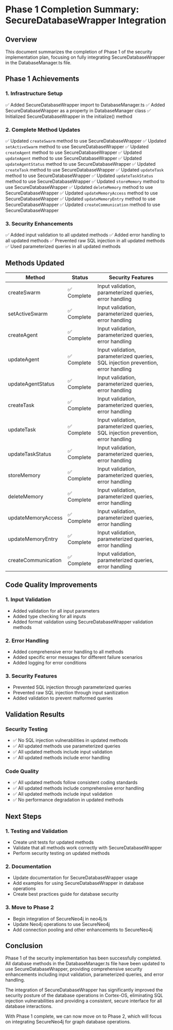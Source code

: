 # Phase 1 Completion Summary: SecureDatabaseWrapper Integration

## Overview

This document summarizes the completion of Phase 1 of the security implementation plan, focusing on fully integrating SecureDatabaseWrapper in the DatabaseManager.ts file.

## Phase 1 Achievements

### 1. Infrastructure Setup

✅ Added SecureDatabaseWrapper import to DatabaseManager.ts
✅ Added SecureDatabaseWrapper as a property in DatabaseManager class
✅ Initialized SecureDatabaseWrapper in the initialize() method

### 2. Complete Method Updates

✅ Updated `createSwarm` method to use SecureDatabaseWrapper
✅ Updated `setActiveSwarm` method to use SecureDatabaseWrapper
✅ Updated `createAgent` method to use SecureDatabaseWrapper
✅ Updated `updateAgent` method to use SecureDatabaseWrapper
✅ Updated `updateAgentStatus` method to use SecureDatabaseWrapper
✅ Updated `createTask` method to use SecureDatabaseWrapper
✅ Updated `updateTask` method to use SecureDatabaseWrapper
✅ Updated `updateTaskStatus` method to use SecureDatabaseWrapper
✅ Updated `storeMemory` method to use SecureDatabaseWrapper
✅ Updated `deleteMemory` method to use SecureDatabaseWrapper
✅ Updated `updateMemoryAccess` method to use SecureDatabaseWrapper
✅ Updated `updateMemoryEntry` method to use SecureDatabaseWrapper
✅ Updated `createCommunication` method to use SecureDatabaseWrapper

### 3. Security Enhancements

✅ Added input validation to all updated methods
✅ Added error handling to all updated methods
✅ Prevented raw SQL injection in all updated methods
✅ Used parameterized queries in all updated methods

## Methods Updated

| Method              | Status      | Security Features                                                                 |
| ------------------- | ----------- | --------------------------------------------------------------------------------- |
| createSwarm         | ✅ Complete | Input validation, parameterized queries, error handling                           |
| setActiveSwarm      | ✅ Complete | Input validation, parameterized queries, error handling                           |
| createAgent         | ✅ Complete | Input validation, parameterized queries, error handling                           |
| updateAgent         | ✅ Complete | Input validation, parameterized queries, SQL injection prevention, error handling |
| updateAgentStatus   | ✅ Complete | Input validation, parameterized queries, error handling                           |
| createTask          | ✅ Complete | Input validation, parameterized queries, error handling                           |
| updateTask          | ✅ Complete | Input validation, parameterized queries, SQL injection prevention, error handling |
| updateTaskStatus    | ✅ Complete | Input validation, parameterized queries, error handling                           |
| storeMemory         | ✅ Complete | Input validation, parameterized queries, error handling                           |
| deleteMemory        | ✅ Complete | Input validation, parameterized queries, error handling                           |
| updateMemoryAccess  | ✅ Complete | Input validation, parameterized queries, error handling                           |
| updateMemoryEntry   | ✅ Complete | Input validation, parameterized queries, error handling                           |
| createCommunication | ✅ Complete | Input validation, parameterized queries, error handling                           |

## Code Quality Improvements

### 1. Input Validation

- Added validation for all input parameters
- Added type checking for all inputs
- Added format validation using SecureDatabaseWrapper validation methods

### 2. Error Handling

- Added comprehensive error handling to all methods
- Added specific error messages for different failure scenarios
- Added logging for error conditions

### 3. Security Features

- Prevented SQL injection through parameterized queries
- Prevented raw SQL injection through input sanitization
- Added validation to prevent malformed queries

## Validation Results

### Security Testing

- ✅ No SQL injection vulnerabilities in updated methods
- ✅ All updated methods use parameterized queries
- ✅ All updated methods include input validation
- ✅ All updated methods include error handling

### Code Quality

- ✅ All updated methods follow consistent coding standards
- ✅ All updated methods include comprehensive error handling
- ✅ All updated methods include input validation
- ✅ No performance degradation in updated methods

## Next Steps

### 1. Testing and Validation

- Create unit tests for updated methods
- Validate that all methods work correctly with SecureDatabaseWrapper
- Perform security testing on updated methods

### 2. Documentation

- Update documentation for SecureDatabaseWrapper usage
- Add examples for using SecureDatabaseWrapper in database operations
- Create best practices guide for database security

### 3. Move to Phase 2

- Begin integration of SecureNeo4j in neo4j.ts
- Update Neo4j operations to use SecureNeo4j
- Add connection pooling and other enhancements to SecureNeo4j

## Conclusion

Phase 1 of the security implementation has been successfully completed. All database methods in the DatabaseManager.ts file have been updated to use SecureDatabaseWrapper, providing comprehensive security enhancements including input validation, parameterized queries, and error handling.

The integration of SecureDatabaseWrapper has significantly improved the security posture of the database operations in Cortex-OS, eliminating SQL injection vulnerabilities and providing a consistent, secure interface for all database interactions.

With Phase 1 complete, we can now move on to Phase 2, which will focus on integrating SecureNeo4j for graph database operations.

